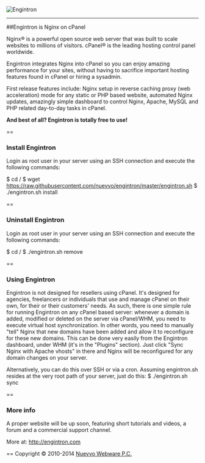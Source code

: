 ![Engintron](http://engintron.com/assets/logo/Engintron_Logo_316x98_24_black.png)
***

##Engintron is Nginx on cPanel

Nginx® is a powerful open source web server that was built to scale websites to millions of visitors. cPanel® is the leading hosting control panel worldwide.

Engintron integrates Nginx into cPanel so you can enjoy amazing performance for your sites, without having to sacrifice important hosting features found in cPanel or hiring a sysadmin.

First release features include: Nginx setup in reverse caching proxy (web acceleration) mode for any static or PHP based website, automated Nginx updates, amazingly simple dashboard to control Nginx, Apache, MySQL and PHP related day-to-day tasks in cPanel.

**And best of all? Engintron is totally free to use!**


==
### Install Engintron
Login as root user in your server using an SSH connection and execute the following commands:

$ cd /
$ wget https://raw.githubusercontent.com/nuevvo/engintron/master/engintron.sh
$ ./engintron.sh install


==
### Uninstall Engintron
Login as root user in your server using an SSH connection and execute the following commands:

$ cd /
$ ./engintron.sh remove


==
### Using Engintron
Engintron is not designed for resellers using cPanel. It's designed for agencies, freelancers or individuals that use and manage cPanel on their own, for their or their customers' needs. As such, there is one simple rule for running Engintron on any cPanel based server: whenever a domain is added, modified or deleted on the server via cPanel/WHM, you need to execute virtual host synchronization. In other words, you need to manually "tell" Nginx that new domains have been added and allow it to reconfigure for these new domains. This can be done very easily from the Engintron dashboard, under WHM (it's in the "Plugins" section). Just click "Sync Nginx with Apache vhosts" in there and Nginx will be reconfigured for any domain changes on your server.

Alternatively, you can do this over SSH or via a cron. Assuming engintron.sh resides at the very root path of your server, just do this:
$ ./engintron.sh sync


==
### More info
A proper website will be up soon, featuring short tutorials and videos, a forum and a commercial support channel.

More at: http://engintron.com


==
Copyright &copy; 2010-2014 [Nuevvo Webware P.C.](http://nuevvo.com)

